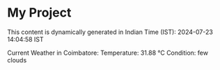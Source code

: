 # My Project

This content is dynamically generated in Indian Time (IST): 2024-07-23 14:04:58 IST


Current Weather in Coimbatore:
Temperature: 31.88 °C
Condition: few clouds
